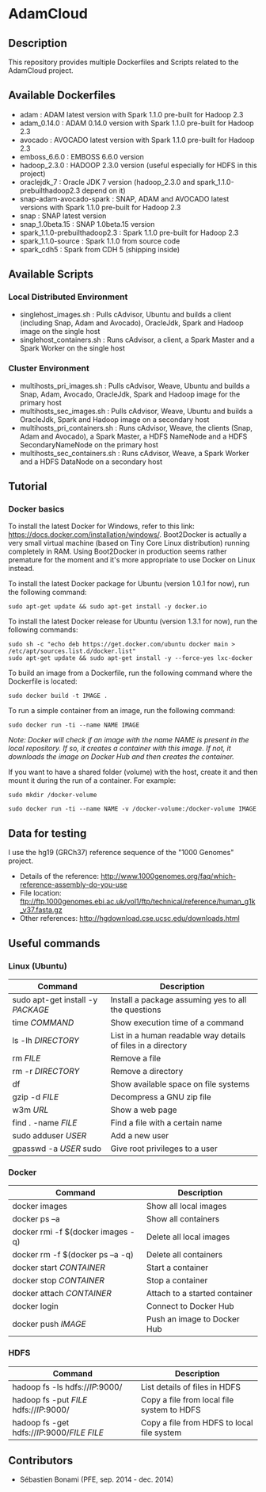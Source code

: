 AdamCloud
=========

## Description
This repository provides multiple Dockerfiles and Scripts related to the AdamCloud project.

## Available Dockerfiles
* adam : ADAM latest version with Spark 1.1.0 pre-built for Hadoop 2.3
* adam_0.14.0 : ADAM 0.14.0 version with Spark 1.1.0 pre-built for Hadoop 2.3
* avocado : AVOCADO latest version with Spark 1.1.0 pre-built for Hadoop 2.3
* emboss_6.6.0 : EMBOSS 6.6.0 version
* hadoop_2.3.0 : HADOOP 2.3.0 version (useful especially for HDFS in this project)
* oraclejdk_7 : Oracle JDK 7 version (hadoop_2.3.0 and spark_1.1.0-prebuilthadoop2.3 depend on it)
* snap-adam-avocado-spark : SNAP, ADAM and AVOCADO latest versions with Spark 1.1.0 pre-built for Hadoop 2.3
* snap : SNAP latest version
* snap_1.0beta.15 : SNAP 1.0beta.15 version
* spark_1.1.0-prebuilthadoop2.3 : Spark 1.1.0 pre-built for Hadoop 2.3
* spark_1.1.0-source : Spark 1.1.0 from source code
* spark_cdh5 : Spark from CDH 5 (shipping inside)

## Available Scripts
### Local Distributed Environment
* singlehost_images.sh : Pulls cAdvisor, Ubuntu and builds a client (including Snap, Adam and Avocado), OracleJdk, Spark and Hadoop image on the single host
* singlehost_containers.sh : Runs cAdvisor, a client, a Spark Master and a Spark Worker on the single host

### Cluster Environment
* multihosts_pri_images.sh : Pulls cAdvisor, Weave, Ubuntu and builds a Snap, Adam, Avocado, OracleJdk, Spark and Hadoop image for the primary host
* multihosts_sec_images.sh : Pulls cAdvisor, Weave, Ubuntu and builds a OracleJdk, Spark and Hadoop image on a secondary host
* multihosts_pri_containers.sh : Runs cAdvisor, Weave, the clients (Snap, Adam and Avocado), a Spark Master, a HDFS NameNode and a HDFS SecondaryNameNode on the primary host
* multihosts_sec_containers.sh : Runs cAdvisor, Weave, a Spark Worker and a HDFS DataNode on a secondary host

## Tutorial
### Docker basics
To install the latest Docker for Windows, refer to this link: https://docs.docker.com/installation/windows/. Boot2Docker is actually a very small virtual machine (based on Tiny Core Linux distribution) running completely in RAM. Using Boot2Docker in production seems rather premature for the moment and it's more appropriate to use Docker on Linux instead.

To install the latest Docker package for Ubuntu (version 1.0.1 for now), run the following command:
```
sudo apt-get update && sudo apt-get install -y docker.io
```

To install the latest Docker release for Ubuntu (version 1.3.1 for now), run the following commands:
```
sudo sh -c "echo deb https://get.docker.com/ubuntu docker main > /etc/apt/sources.list.d/docker.list"
sudo apt-get update && sudo apt-get install -y --force-yes lxc-docker
```

To build an image from a Dockerfile, run the following command where the Dockerfile is located:
```
sudo docker build -t IMAGE .
```

To run a simple container from an image, run the following command:
```
sudo docker run -ti --name NAME IMAGE
```
*Note: Docker will check if an image with the name NAME is present in the local repository. If so, it creates a container with this image. If not, it downloads the image on Docker Hub and then creates the container.*

If you want to have a shared folder (volume) with the host, create it and then mount it during the run of a container. For example:
```
sudo mkdir /docker-volume
```
```
sudo docker run -ti --name NAME -v /docker-volume:/docker-volume IMAGE
```

## Data for testing
I use the hg19 (GRCh37) reference sequence of the "1000 Genomes" project.
* Details of the reference: http://www.1000genomes.org/faq/which-reference-assembly-do-you-use
* File location: ftp://ftp.1000genomes.ebi.ac.uk/vol1/ftp/technical/reference/human_g1k_v37.fasta.gz
* Other references: http://hgdownload.cse.ucsc.edu/downloads.html

## Useful commands
### Linux (Ubuntu)
|Command|Description
|---|---
|sudo apt-get install -y *PACKAGE*|Install a package assuming yes to all the questions
|time *COMMAND*|Show execution time of a command
|ls -lh *DIRECTORY*|List in a human readable way details of files in a directory
|rm *FILE*|Remove a file
|rm -r *DIRECTORY*|Remove a directory
|df|Show available space on file systems
|gzip -d *FILE*|Decompress a GNU zip file
|w3m *URL*|Show a web page
|find . -name *FILE*|Find a file with a certain name
|sudo adduser *USER*|Add a new user
|gpasswd -a *USER* sudo|Give root privileges to a user

### Docker
|Command|Description
|---|---
|docker images|Show all local images
|docker ps –a|Show all containers
|docker rmi -f $(docker images -q)|Delete all local images
|docker rm -f $(docker ps –a -q)|Delete all containers
|docker start *CONTAINER*|Start a container
|docker stop *CONTAINER*|Stop a container
|docker attach *CONTAINER*|Attach to a started container
|docker login|Connect to Docker Hub
|docker push *IMAGE*|Push an image to Docker Hub

### HDFS
|Command|Description
|---|---
|hadoop fs -ls hdfs://*IP*:9000/|List details of files in HDFS
|hadoop fs -put *FILE* hdfs://*IP*:9000/|Copy a file from local file system to HDFS
|hadoop fs -get  hdfs://*IP*:9000/*FILE* *FILE*|Copy a file from HDFS to local file system

## Contributors
* Sébastien Bonami (PFE, sep. 2014 - dec. 2014)

